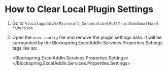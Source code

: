 # How to Clear Local Plugin Settings

1) Go to `%localappdata%\Microsoft_Corporation\FullTrustSandbox(Excel-*\Version`

2) Open the `user.config` file and remove the plugin settings data. It will be surrounded by the Blockspring.ExcelAddIn.Services.Properties.Settings tags like so:

      <Blockspring.ExcelAddIn.Services.Properties.Settings>
        <!-- PLUGIN SETTINGS DATA IS HERE -->
      </Blockspring.ExcelAddIn.Services.Properties.Settings>
